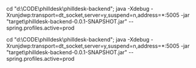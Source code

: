 cd "d:\CODE\philldesk\philldesk-backend"; java -Xdebug -Xrunjdwp:transport=dt_socket,server=y,suspend=n,address=*:5005 -jar "target\philldesk-backend-0.0.1-SNAPSHOT.jar" --spring.profiles.active=prod

cd "d:\CODE\philldesk\philldesk-backend"; java -Xdebug -Xrunjdwp:transport=dt_socket,server=y,suspend=n,address=*:5005 -jar "target\philldesk-backend-0.0.1-SNAPSHOT.jar" --spring.profiles.active=prod